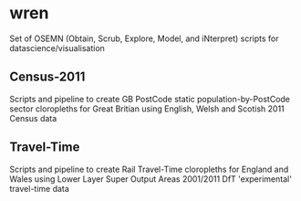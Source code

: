 # wren

Set of OSEMN (Obtain, Scrub, Explore, Model, and iNterpret) scripts for datascience/visualisation

## Census-2011

Scripts and pipeline to create GB PostCode static population-by-PostCode sector cloropleths for Great Britian using English, Welsh and Scotish 2011 Census data

## Travel-Time

Scripts and pipeline to create Rail Travel-Time cloropleths for England and Wales using Lower Layer Super Output Areas 2001/2011 DfT 'experimental' travel-time data
